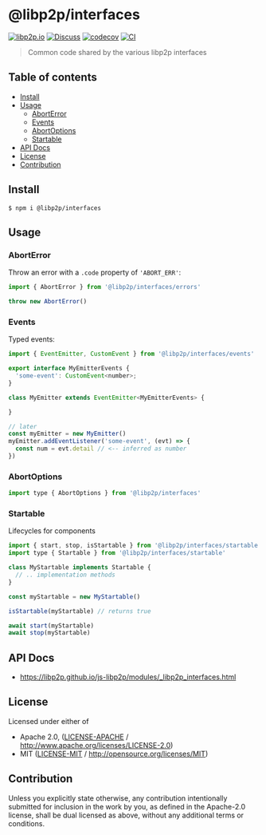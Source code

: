 # @libp2p/interfaces <!-- omit in toc -->

[![libp2p.io](https://img.shields.io/badge/project-libp2p-yellow.svg?style=flat-square)](http://libp2p.io/)
[![Discuss](https://img.shields.io/discourse/https/discuss.libp2p.io/posts.svg?style=flat-square)](https://discuss.libp2p.io)
[![codecov](https://img.shields.io/codecov/c/github/libp2p/js-libp2p.svg?style=flat-square)](https://codecov.io/gh/libp2p/js-libp2p)
[![CI](https://img.shields.io/github/actions/workflow/status/libp2p/js-libp2p/js-test-and-release.yml?branch=master\&style=flat-square)](https://github.com/libp2p/js-libp2p/actions/workflows/js-test-and-release.yml?query=branch%3Amaster)

> Common code shared by the various libp2p interfaces

## Table of contents <!-- omit in toc -->

- [Install](#install)
- [Usage](#usage)
  - [AbortError](#aborterror)
  - [Events](#events)
  - [AbortOptions](#abortoptions)
  - [Startable](#startable)
- [API Docs](#api-docs)
- [License](#license)
- [Contribution](#contribution)

## Install

```console
$ npm i @libp2p/interfaces
```

## Usage

### AbortError

Throw an error with a `.code` property of `'ABORT_ERR'`:

```js
import { AbortError } from '@libp2p/interfaces/errors'

throw new AbortError()
```

### Events

Typed events:

```js
import { EventEmitter, CustomEvent } from '@libp2p/interfaces/events'

export interface MyEmitterEvents {
  'some-event': CustomEvent<number>;
}

class MyEmitter extends EventEmitter<MyEmitterEvents> {

}

// later
const myEmitter = new MyEmitter()
myEmitter.addEventListener('some-event', (evt) => {
  const num = evt.detail // <-- inferred as number
})
```

### AbortOptions

```js
import type { AbortOptions } from '@libp2p/interfaces'
```

### Startable

Lifecycles for components

```js
import { start, stop, isStartable } from '@libp2p/interfaces/startable'
import type { Startable } from '@libp2p/interfaces/startable'

class MyStartable implements Startable {
  // .. implementation methods
}

const myStartable = new MyStartable()

isStartable(myStartable) // returns true

await start(myStartable)
await stop(myStartable)
```

## API Docs

- <https://libp2p.github.io/js-libp2p/modules/_libp2p_interfaces.html>

## License

Licensed under either of

- Apache 2.0, ([LICENSE-APACHE](LICENSE-APACHE) / <http://www.apache.org/licenses/LICENSE-2.0>)
- MIT ([LICENSE-MIT](LICENSE-MIT) / <http://opensource.org/licenses/MIT>)

## Contribution

Unless you explicitly state otherwise, any contribution intentionally submitted for inclusion in the work by you, as defined in the Apache-2.0 license, shall be dual licensed as above, without any additional terms or conditions.
